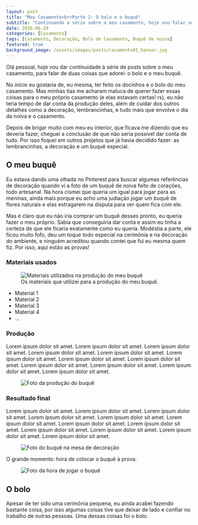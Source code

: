 ```yaml
---
layout: post
title: "Meu Casamento<br>Parte 2: O bolo e o buquê"
subtitle: "Continuando a série sobre o meu casamento, hoje vou falar sobre duas coisas que adorei: o bolo e o buquê."
date: 2016-06-29
categories: [Casamento]
tags: [Casamento, Decoração, Bolo de Casamento, Buquê de noiva]
featured: true
background_image: /assets/images/posts/casamento01_banner.jpg
---
```


Olá pessoal, hoje vou dar continuidade à série de posts sobre o meu casamento, para falar de duas coisas que adorei: o bolo e o meu buquê.

No início eu gostaria de, eu mesma, ter feito os docinhos e o bolo do meu casamento. Mas minhas tias me acharam maluca de querer fazer essas coisas para o meu próprio casamento (e elas estavam certas! rs), eu não teria tempo de dar conta da produção deles, além de cuidar dos outros detalhes como a decoração, lembrancinhas, e tudo mais que envolve o dia da noiva e o casamento.

Depois de brigar muito com meu eu interior, que ficava me dizendo que eu deveria fazer, cheguei a conclusão de que não seria possível dar conta de tudo. Por isso foquei em outros projetos que já havia decidido fazer: as lembrancinhas, a decoração e um buquê especial.

## O meu buquê

Eu estava dando uma olhada no Pinterest para buscar algumas referências de decoração quando vi a foto de um buquê de noiva feito de corações, todo artesanal. Na hora cismei que queria um igual para jogar para as meninas, ainda mais porque eu acho uma judiação jogar um buquê de flores naturais e elas estragarem na disputa para ver quem fica com ele.

Mas é claro que eu não iria comprar um buquê desses pronto, eu queria fazer o meu próprio. Sabia que conseguiria dar conta e assim eu tinha a certeza de que ele ficaria exatamente como eu queria. Modéstia a parte, ele ficou muito fofo, deu um toque todo especial na cerimônia e na decoração do ambiente, e ninguém acreditou quando contei que fui eu mesma quem fiz. Por isso, aqui estão as provas!

### Materiais usados

<figure>
  <img src="" alt="Materiais utilizados na produção do meu buquê">
  <figcaption>Os materiais que utilizei para a produção do meu buquê.</figcaption>
</figure>

- Material 1
- Material 2
- Material 3
- Material 4
- ...

### Produção

Lorem ipsum dolor sit amet. Lorem ipsum dolor sit amet. Lorem ipsum dolor sit amet. Lorem ipsum dolor sit amet. Lorem ipsum dolor sit amet. Lorem ipsum dolor sit amet. Lorem ipsum dolor sit amet. Lorem ipsum dolor sit amet. Lorem ipsum dolor sit amet. Lorem ipsum dolor sit amet. Lorem ipsum dolor sit amet. Lorem ipsum dolor sit amet.

<figure>
  <img src="" alt="Foto da produção do buquê">
  <figcaption></figcaption>
</figure>

### Resultado final

Lorem ipsum dolor sit amet. Lorem ipsum dolor sit amet. Lorem ipsum dolor sit amet. Lorem ipsum dolor sit amet. Lorem ipsum dolor sit amet. Lorem ipsum dolor sit amet. Lorem ipsum dolor sit amet. Lorem ipsum dolor sit amet. Lorem ipsum dolor sit amet. Lorem ipsum dolor sit amet. Lorem ipsum dolor sit amet. Lorem ipsum dolor sit amet.

<figure>
  <img src="" alt="Foto do buquê na mesa de decoração">
  <figcaption></figcaption>
</figure>

O grande momento: hora de colocar o buquê à prova.

<figure>
  <img src="" alt="Foto da hora de jogar o buquê">
  <figcaption></figcaption>
</figure>

## O bolo

Apesar de ter sido uma cerimônia pequena, eu ainda acabei fazendo bastante coisa, por isso algumas coisas tive que deixar de lado e confiar no trabalho de outras pessoas. Uma dessas coisas foi o bolo.
